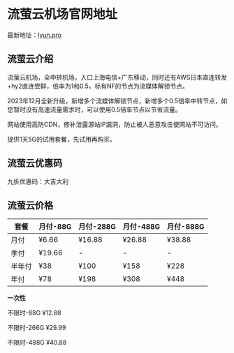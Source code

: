 # 流萤云机场官网地址

最新地址：[lyun.pro](https://url.gogogomiao.one/QYTN)

## 流萤云介绍

流萤云机场，全中转机场，入口上海电信+广东移动，同时还有AWS日本直连转发+hy2直连尝鲜，倍率为1和0.5，标有NF的节点为流媒体解锁节点。

2023年12月全新升级，新增多个流媒体解锁节点，新增多个0.5倍率中转节点，如您暂时没有高速流量需求时，可以使用0.5倍率节点以节省流量。

网站使用高防CDN，修补泄露源站IP漏洞，防止被人恶意攻击使网站不可访问。

提供1天5G的试用套餐，先试用再购买。

## 流萤云优惠码

九折优惠码：大吉大利

## 流萤云价格

|套餐|月付-88G|月付-288G|月付-488G|月付-888G|
|----|----|----|----|----|
|月付|¥6.66|¥16.88|¥26.88|¥38.88|
|季付|¥19.66|-|-|-|
|半年付|¥38|¥100|¥158|¥228|
|年付|¥78|¥198|¥308|¥448|

**一次性**

不限时-88G ¥12.88

不限时-266G ¥29.99

不限时-488G ¥40.88




